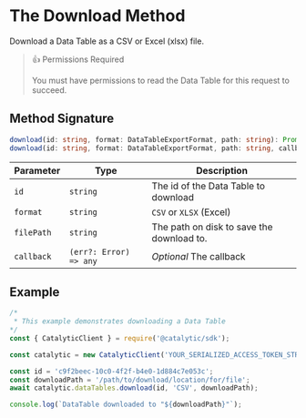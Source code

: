 # The Download Method

Download a Data Table as a CSV or Excel (xlsx) file.

> 👍 Permissions Required
>
> You must have permissions to read the Data Table for this request to succeed.

## Method Signature

```typescript
download(id: string, format: DataTableExportFormat, path: string): Promise<void>;
download(id: string, format: DataTableExportFormat, path: string, callback: (err?: Error) => any): void;
```

| Parameter  | Type                   | Description                               |
| ---------- | ---------------------- | ----------------------------------------- |
| `id`       | `string`               | The id of the Data Table to download      |
| `format`   | `string`               | `CSV` or `XLSX` (Excel)                   |
| `filePath` | `string`               | The path on disk to save the download to. |
| `callback` | `(err?: Error) => any` | _Optional_ The callback                   |

## Example

```js
/*
 * This example demonstrates downloading a Data Table
*/
const { CatalyticClient } = require('@catalytic/sdk');

const catalytic = new CatalyticClient('YOUR_SERIALIZED_ACCESS_TOKEN_STRING');

const id = 'c9f2beec-10c0-4f2f-b4e0-1d884c7e053c';
const downloadPath = '/path/to/download/location/for/file';
await catalytic.dataTables.download(id, 'CSV', downloadPath);

console.log(`DataTable downloaded to "${downloadPath}"`);
```

